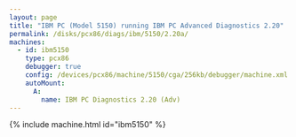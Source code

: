```yaml
---
layout: page
title: "IBM PC (Model 5150) running IBM PC Advanced Diagnostics 2.20"
permalink: /disks/pcx86/diags/ibm/5150/2.20a/
machines:
  - id: ibm5150
    type: pcx86
    debugger: true
    config: /devices/pcx86/machine/5150/cga/256kb/debugger/machine.xml
    autoMount:
      A:
        name: IBM PC Diagnostics 2.20 (Adv)
---
```


{% include machine.html id="ibm5150" %}
